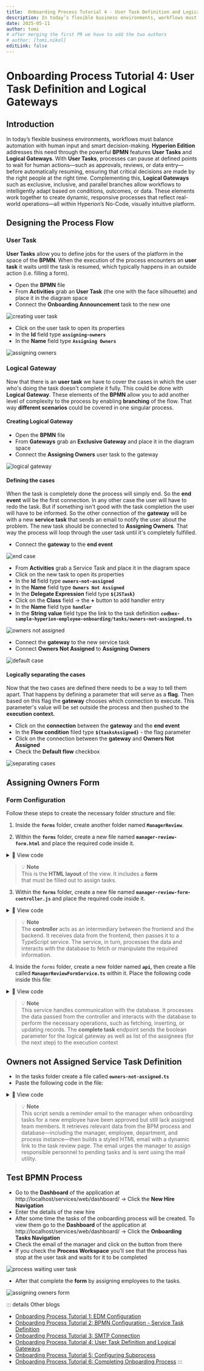 ```yaml
---
title:  Onboarding Process Tutorial 4 - User Task Definition and Logical Gateways
description: In today’s flexible business environments, workflows must balance automation with human input and smart decision-making.
date: 2025-05-11
author: tomi
# after merging the first PR we have to add the two authors
# author: [tomi,nikol]
editLink: false
---
```


# Onboarding Process Tutorial 4: User Task Definition and Logical Gateways

## Introduction

In today’s flexible business environments, workflows must balance automation with human input and smart decision-making. **Hyperion Edition** addresses this need through the powerful **BPMN** features **User Tasks** and **Logical Gateways**.
With **User Tasks**, processes can pause at defined points to wait for human actions—such as approvals, reviews, or data entry—before automatically resuming, ensuring that critical decisions are made by the right people at the right time.
Complementing this, **Logical Gateways** such as exclusive, inclusive, and parallel branches allow workflows to intelligently adapt based on conditions, outcomes, or data.
These elements work together to create dynamic, responsive processes that reflect real-world operations—all within Hyperion’s No-Code, visually intuitive platform.

## Designing the Process Flow

### User Task

**User Tasks** allow you to define jobs for the users of the platform in the space of the **BPMN**. When the execution of the process encounters an **user task** it waits until the task is resumed, which typically happens in an outside action (i.e. filling a form).

-   Open the **BPMN** file
-	From **Activities** grab an **User Task** (the one with the face silhouette) and place it in the diagram space
-	Connect the **Onboarding Announcement** task to the new one

![creating user task](../../../../images/2025-05-11-onboarding-process-user-task-logcal-gateways/creating-user-task.gif)

-	Click on the user task to open its properties
-	In the **Id** field type **`assigning-owners`**
-	In the **Name** field type **`Assigning Owners`**

![assigning owners](../../../../images/2025-05-11-onboarding-process-user-task-logcal-gateways/assigning-owners.gif)

### Logical Gateway

Now that there is an **user task** we have to cover the cases in which the user who's doing the task doesn't complete it fully. This could be done with **Logical Gateway**. These elements of the **BPMN** allow you to add another level of complexity to the process by enabling **branching** of the flow. That way **different scenarios** could be covered in one singular process.

#### Creating Logical Gateway

-   Open the **BPMN** file
-	From **Gateways** grab an **Exclusive Gateway** and place it in the diagram space
-	Connect the **Assigning Owners** user task to the gateway

![logical gateway](../../../../images/2025-05-11-onboarding-process-user-task-logcal-gateways/creating-logical-gateway.gif)

#### Defining the cases

When the task is completely done the process will simply end. So the **end event** will be the first connection. In any other case the user will have to redo the task. But if something isn't good with the task completion the user will have to be informed. So the other connection of the **gateway** will be with a new **service task** that sends an email to notify the user about the problem. The new task should be connected to **Assigning Owners**. That way the process will loop through the user task until it's completely fulfilled.

-	Connect the **gateway** to the **end event**

![end case](../../../../images/2025-05-11-onboarding-process-user-task-logcal-gateways/end-case.gif)

-	From **Activities** grab a Service Task and place it in the diagram space
-	Click on the new task to open its properties
-	In the **Id** field type **`owners-not-assigned`**
-	In the **Name** field type **`Owners Not Assigned`**
-	In the **Delegate Expression** field type **`${JSTask}`**
-	Click on the **Class** field → the **+** button to add handler entry
-	In the **Name** field type **`handler`**
-	In the **String value** field type the link to the task definition **`codbex-sample-hyperion-employee-onboarding/tasks/owners-not-assingned.ts`**

![owners not assigned](../../../../images/2025-05-11-onboarding-process-user-task-logcal-gateways/owners-not-assingned.gif)

-	Connect the **gateway** to the new service task
-	Connect **Owners Not Assigned** to **Assigning Owners**

![default case](../../../../images/2025-05-11-onboarding-process-user-task-logcal-gateways/default-case.gif)

#### Logically separating the cases

Now that the two cases are defined there needs to be a way to tell them apart. That happens by defining a parameter that will serve as a **flag**. Then based on this flag the **gateway** chooses which connection to execute. This parameter's value will be set outside the process and then pushed to the **execution context.**

- Click on the **connection** between the **gateway** and the **end event**
- In the **Flow condition** filed type **`${tasksAssigned}`** - the flag parameter
- Click on the connection between the **gateway** and **Owners Not Assigned**
- Check the **Default flow** checkbox

![separating cases](../../../../images/2025-05-11-onboarding-process-user-task-logcal-gateways/separating-cases.gif)

## Assigning Owners Form

### Form Configuration

Follow these steps to create the necessary folder structure and file:

1. Inside the **`forms`** folder, create another folder named **`ManagerReview`**.

2. Within the **`forms`** folder, create a new file named **`manager-review-form.html`** and place the required code inside it.

<details>
  <summary>📄 View code</summary>
  
```html
<!DOCTYPE html>
<html lang="en" xmlns="http://www.w3.org/1999/xhtml" ng-app="templateApp" ng-controller="templateController">

    <head>
        <meta charset="utf-8" />
        <meta name="viewport" content="width=device-width, initial-scale=1">
        <link rel="icon" sizes="any" href="data:;base64,iVBORw0KGgo=">
        <title config-title></title>
        <script type="text/javascript" src="manager-review-generate.js"></script>
        <script type="text/javascript" src="/services/js/platform-core/services/loader.js?id=view-js"></script>
        <link type="text/css" rel="stylesheet" href="/services/js/platform-core/services/loader.js?id=view-css" />
        <script src="manager-review-form-controller.js"></script>
    </head>

    <body class="bk-vbox">
        <h2 bk-title class="bk-padding--sm bk-center" wrap="true" header-size="2" aria-label="title" ng-if="hasAvailableTasks">Manager Review</h2>
        <bk-scrollbar class="bk-full-height bk-padding--sm bk-center--horizontal">
            <bk-fieldset ng-form="forms.details" class="bk-restrict-width--sm bk-full-width" ng-if="hasAvailableTasks">
                <bk-form-group name="entityForm">
                    <bk-form-item horizontal="false" ng-repeat="task in taskList track by task.Id">
                        <bk-form-label for="assignee-{{ $index }}" ng-required="true" colon="true">{{task.Name}}</bk-form-label>
                        <bk-combobox-input input-id="assignee-{{ $index }}" ng-required="true" ng-model="entity.assignees[task.Id]" dropdown-items="assigneeOptions" placeholder="Choose Assignee ..."
                            btn-aria-label="show/hide Assignee options" list-aria-label="Assignee options"></bk-combobox-input>
                    </bk-form-item>
                </bk-form-group>
            </bk-fieldset>
            <bk-message-page glyph="sap-icon--message-information" ng-if="!hasAvailableTasks">
                <bk-message-page-title>There are no tasks to assign at the moment</bk-message-page-title>
                <bk-message-page-subtitle>It looks like all the tasks have been completed or there are no new tasks to assign right now.</bk-message-page-subtitle>
            </bk-message-page>
        </bk-scrollbar>
        <bk-bar bar-design="footer" class="bk-margin-top--md" ng-if="hasAvailableTasks">
            <bk-bar-right>
                <bk-bar-element>
                    <bk-button label="Submit" state="emphasized" ng-click="submitAssignees()" ng-disabled="!(forms.details.$valid)"></bk-button>
                </bk-bar-element>
            </bk-bar-right>
        </bk-bar>
        <theme></theme>
    </body>

</html>

```
</details>

> 💡 **Note**  
> This is the **HTML layout** of the view. It includes a **form**  
> that must be filled out to assign tasks.

3. Within the **`forms`** folder, create a new file named **`manager-review-form-controller.js`** and place the required code inside it.


<details>
  <summary>📄 View code</summary>

```javascript
angular.module('templateApp', ['blimpKit', 'platformView']).controller('templateController', ($scope, $http) => {

    const employeeId = new URLSearchParams(window.location.search).get('employeeId');
    const processInstanceId = new URLSearchParams(window.location.search).get('processId');

    $scope.entity = {
        assignees: {}
    };
    $scope.forms = {
        details: {},
    };

    const tasksUrl =
        "/services/ts/codbex-sample-hyperion-employee-onboarding/forms/ManagerReview/api/ManagerReviewFormService.ts/tasksData/" + employeeId;
    const employeeUrl =
        "/services/ts/codbex-sample-hyperion-employee-onboarding/forms/ManagerReview/api/ManagerReviewFormService.ts/employeeData";
    const updateAssigneeUrl =
        "/services/ts/codbex-sample-hyperion-employee-onboarding/forms/ManagerReview/api/ManagerReviewFormService.ts/updateAssignee";
    const completeTaskUrl =
        "/services/ts/codbex-sample-hyperion-employee-onboarding/forms/ManagerReview/api/ManagerReviewFormService.ts/completeTask/" + processInstanceId;

    $scope.hasAvailableTasks = false;

    $http.get(tasksUrl).then(response => {
        $scope.taskList = response.data;
        $scope.hasAvailableTasks = response.data.length > 0;
        $http.get(employeeUrl).then(response => {
            $scope.assigneeOptions = response.data;
        }).catch((error) => {
            console.error("Error getting employees data: ", error);
        });

    }).catch((error) => {
        console.error("Error getting tasks data: ", error);
    });

    $scope.submitAssignees = () => {
        $scope.taskList.forEach((task) => {

            const assigneeId = $scope.entity.assignees[task.Id];

            if (assigneeId) {
                const updateData = {
                    taskId: task.Id,
                    assigneeId: assigneeId,
                };

                $http.post(updateAssigneeUrl, updateData).then(response => {
                    console.log("Assignee updated successfully for task", task.Id, response.data);
                }).catch(function (error) {
                    console.error("Error updating assignee for task", task.Id, error);
                });
            } else {
                console.log("No assignee selected for task with ID: ", task.Id);
            }
        });

        const assigneeIds = Object.values($scope.entity.assignees);

        $http.post(completeTaskUrl, assigneeIds).then(response => {
            console.log("Tasks completed: ", response.data);
            $http.get(tasksUrl).then(response => {
                $scope.taskList = response.data;
                $scope.entity.assignees = {};
                $scope.hasAvailableTasks = response.data.length > 0;
            }).catch((error) => {
                console.error("Error refreshing task list", error);
            });
        }).catch((error) => {
            console.error("Error completing tasks list", error);
        });
    };

});
```
</details>

> 💡 **Note**  
> The **controller** acts as an intermediary between the frontend and the backend. It receives data from the frontend, then passes it to a TypeScript service. The service, in turn, processes the data and interacts with the database to fetch or manipulate the required information.


4. Inside the `forms` folder, create a new folder named **`api`**, then create a file called **`ManagerReviewFormService.ts`** within it. Place the following code inside this file:


<details>
  <summary>📄 View code</summary>

```typescript
import { OnboardingTaskRepository as OnboardingTaskDao } from "codbex-sample-hyperion-employee-onboarding/gen/codbex-sample-hyperion-employee-onboarding/dao/OnboardingTask/OnboardingTaskRepository";
import { EmployeeRepository as EmployeeDao } from "codbex-sample-hyperion-employee-onboarding/gen/codbex-sample-hyperion-employee-onboarding/dao/Employee/EmployeeRepository";

import { Controller, Get, Post } from "sdk/http";
import { tasks, process } from "sdk/bpm";

@Controller
class ManagerReviewFormService {

    private readonly onboardingTaskDao;
    private readonly employeeDao;

    constructor() {
        this.onboardingTaskDao = new OnboardingTaskDao();
        this.employeeDao = new EmployeeDao();
    }

    @Get("/tasksData/:employeeId")
    public tasksData(_: any, ctx: any) {
        const employeeId = ctx.pathParameters.employeeId;

        const tasks = this.onboardingTaskDao.findAll({
            $filter: {
                equals: {
                    Employee: employeeId
                }
            }
        });

        const unassignedTasks = tasks.filter(t => typeof t.Assignee !== 'number');

        return unassignedTasks;
    }

    @Get("/employeeData")
    public employeeData() {
        return this.employeeDao.findAll({
            $filter: {
                equals: {
                    Status: 3
                }
            }
        }).map(function (value) {
            return {
                value: value.Id,
                text: value.Name
            };
        });
    }

    @Get("/newHireData")
    public newHireData() {
        return this.employeeDao.findAll({
            $filter: {
                equals: {
                    Status: 1
                }
            }
        }).map(function (value) {
            return {
                value: value.Id,
                text: value.Name
            };
        });
    }

    @Post("/updateAssignee")
    public updateAssignee(body: any) {

        let task = this.onboardingTaskDao.findById(body.taskId);

        task.Assignee = body.assigneeId;
        task.Status = 2; 

        this.onboardingTaskDao.update(task);
    }

    @Post("/completeTask/:processInstanceId")
    public completeTask(body: any, ctx: any) {
        const processInstanceId = ctx.pathParameters.processInstanceId;

        const task = tasks.list().filter(task => task.data.processInstanceId === processInstanceId);

        let assigneeTasks = process.getVariable(processInstanceId, "tasks");

        let finalTasks = [];

        for (let i = 0; i < assigneeTasks.length; i++) {
            const taskData = JSON.parse(assigneeTasks[i]);

            const task = {
                "Employee": taskData.Employee,
                "Name": taskData.Name,
                "Status": taskData.Status,
                "Link": taskData.Link,
                "Assignee": body[i]
            };

            finalTasks.push(task);
        }

        tasks.complete(task[0].data.id, {
            TaskAssignees: finalTasks,
            tasksAssigned: true
        });
    }

}
```

</details>

> 💡 **Note**   
> This service handles communication with the database. It processes the data passed from the controller and interacts with the database to perform the necessary operations, such as fetching, inserting, or updating records.
> The **complete task** endpoint sends the boolean parameter for the logical gateway as well as list of the assignees (for the next step) to the execution context


## Owners not Assigned Service Task Definition

- In the tasks folder create a file called **`owners-not-assigned.ts`**
- Paste the following code in the file:

<details>
  <summary>📄 View code</summary>

```typescript
import { EmployeeRepository  as  EmployeeDao } from  "codbex-sample-hyperion-employee-onboarding/gen/codbex-sample-hyperion-employee-onboarding/dao/Employee/EmployeeRepository";
import { DepartmentRepository  as  DepartmentDao } from  "codbex-sample-hyperion-employee-onboarding/gen/codbex-sample-hyperion-employee-onboarding/dao/Department/DepartmentRepository";

import { process } from  "sdk/bpm";
import { sendMail } from  "./mail-util";

const employeeDao = new  EmployeeDao();
const departmentDao = new  DepartmentDao();

const execution = process.getExecutionContext();
const executionId = execution.getId();

const managerId = process.getVariable(executionId, "Manager");
let managerLink = process.getVariable(executionId, "ManagerLink");
const employeeId = process.getVariable(executionId, "Employee");

const manager = employeeDao.findById(managerId);
if (!manager) {
throw  new  Error(`Employee with ID ${managerId} not found!`);
}

const employee = employeeDao.findById(employeeId);
if (!employee) {
throw  new  Error(`Employee with ID ${employeeId} not found!`);
}

const departmentName = departmentDao.findById(employee.Department).Name;

const subject = "No Assignees to Onboarding Tasks";
const processInstanceId = execution.getProcessInstanceId();

managerLink = `${managerLink}&processId=${processInstanceId}`;

const content = `
<div style="font-family: Arial, sans-serif; line-height: 1.6; color: #333; max-width: 600px; margin: auto; padding: 20px; border: 1px solid #ddd; border-radius: 10px;">
	<div style="text-align: left; margin-bottom: 20px;">
	<img src="https://raw.githubusercontent.com/codbex/codbex.github.io/main/docs/images/logos/codbex-logo.png" alt="Company Logo" style="width: 50px; height: 50px;">
	</div>
	<h2 style="color: #2c3e50; text-align: center;">Action Needed: Assign Onboarding Tasks</h2>
	<p>Dear ${manager.Name},</p>
	<p>The onboarding process for <strong>${employee.Name}</strong> (Department: <strong>${departmentName}</strong>) has been approved, but some onboarding tasks still do not have assigned team members.</p>
	<p>To ensure a smooth onboarding experience, please review the tasks and assign the appropriate assignees as soon as possible.</p>
	<div style="text-align: center; margin: 20px 0;">
    	<a href="${managerLink}" target="_blank" style="
        	display: inline-block;
        	padding: 12px 24px;
        	font-size: 16px;
        	color: #fff;
        	background-color: #007bff;
        	text-decoration: none;
        	border-radius: 5px;
    	">Review & Assign Tasks</a>
	</div>
	<p style="text-align: center; font-size: 14px; color: #555;">
    	Alternatively, you can access it here:
    	<a href="${managerLink}" target="_blank" style="color: #007bff; text-decoration: underline;">
        	Review and Assign Onboarding Tasks
    	</a>
	</p>
	<p>If you have any questions or need assistance, please contact the HR team.</p>
	<p>Best regards.</p>
</div>
`;

sendMail(manager.Email, subject, content);

```

</details>

> 💡 **Note**  
> This script sends a reminder email to the manager when onboarding tasks for a new employee have been approved but still lack assigned team members. It retrieves relevant data from the BPM process and database—including the manager, employee, department, and process instance—then builds a styled HTML email with a dynamic link to the task review page. The email urges the manager to assign responsible personnel to pending tasks and is sent using the mail utility.

## Test BPMN Process

- Go to the **Dashboard** of the application at http://localhost/services/web/dashboard/ → Click the **New Hire Navigation**
- Enter the details of the new hire
- After some time the tasks of the onboarding process will be created. To view them go to the **Dashboard** of the application at http://localhost/services/web/dashboard/ → Click the **Onboarding Tasks Navigation**
- Check the email of the manager and click on the button from there
- If you check the **Process Workspace** you'll see that the process has stop at the user task and waits for it to be completed

![process waiting user task](../../../../images/2025-05-11-onboarding-process-user-task-logcal-gateways/process-user-task.png)

- After that complete the **form** by assigning employees to the tasks.

![assigning owners form](../../../../images/2025-05-11-onboarding-process-user-task-logcal-gateways/assigning-owners-form.png)


::: details Other blogs
- [Onboarding Process Tutorial 1: EDM Configuration](https://codbex.com/technology/2025/05/08/onboarding-process-1-edm-configuration)
- [Onboarding Process Tutorial 2: BPMN Configuration - Service Task Definition](https://codbex.com/technology/2025/05/09/onboarding-process-2-services-task)
- [Onboarding Process Tutorial 3: SMTP Connection](https://codbex.com/technology/2025/05/10/onboarding-process-3-smtp)
- [Onboarding Process Tutorial 4: User Task Definition and Logical Gateways](https://codbex.com/technology/2025/05/11/onboarding-process-4-user-task-logical-gateways)
- [Onboarding Process Tutorial 5: Configuring Subprocess](https://codbex.com/technology/2025/05/12/onboarding-process-5-subprocess)
- [Onboarding Process Tutorial 6: Completing Onboarding Process](https://codbex.com/technology/2025/05/13/onboarding-process-6-final-steps)
:::